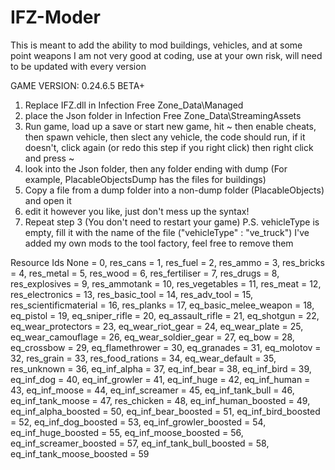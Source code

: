 # IFZ-Moder
This is meant to add the ability to mod buildings, vehicles, and at some point weapons
I am not very good at coding, use at your own risk, will need to be updated with every version

GAME VERSION: 0.24.6.5 BETA+

1. Replace IFZ.dll in Infection Free Zone_Data\Managed
2. place the Json folder in Infection Free Zone_Data\StreamingAssets
3. Run game, load up a save or start new game, hit ~ then enable cheats, then spawn vehicle, then slect any vehicle, the code should run, 
if it doesn't, click again (or redo this step if you right click) then right click and press ~
4. look into the Json folder, then any folder ending with dump (For example, PlacableObjectsDump has the
files for buildings)
5. Copy a file from a dump folder into a non-dump folder (PlacableObjects) and open it
6. edit it however you like, just don't mess up the syntax!
7. Repeat step 3 (You don't need to restart your game)
P.S. vehicleType is empty, fill it with the name of the file ("vehicleType" : "ve_truck")
I've added my own mods to the tool factory, feel free to remove them


Resource Ids
None = 0,
res_cans = 1,
res_fuel = 2,
res_ammo = 3,
res_bricks = 4,
res_metal = 5,
res_wood = 6,
res_fertiliser = 7,
res_drugs = 8,
res_explosives = 9,
res_ammotank = 10,
res_vegetables = 11,
res_meat = 12,
res_electronics = 13,
res_basic_tool = 14,
res_adv_tool = 15,
res_scientificmaterial = 16,
res_planks = 17,
eq_basic_melee_weapon = 18,
eq_pistol = 19,
eq_sniper_rifle = 20,
eq_assault_rifle = 21,
eq_shotgun = 22,
eq_wear_protectors = 23,
eq_wear_riot_gear = 24,
eq_wear_plate = 25,
eq_wear_camouflage = 26,
eq_wear_soldier_gear = 27,
eq_bow = 28,
eq_crossbow = 29,
eq_flamethrower = 30,
eq_granades = 31,
eq_molotov = 32,
res_grain = 33,
res_food_rations = 34,
eq_wear_default = 35,
res_unknown = 36,
eq_inf_alpha = 37,
eq_inf_bear = 38,
eq_inf_bird = 39,
eq_inf_dog = 40,
eq_inf_growler = 41,
eq_inf_huge = 42,
eq_inf_human = 43,
eq_inf_moose = 44,
eq_inf_screamer = 45,
eq_inf_tank_bull = 46,
eq_inf_tank_moose = 47,
res_chicken = 48,
eq_inf_human_boosted = 49,
eq_inf_alpha_boosted = 50,
eq_inf_bear_boosted = 51,
eq_inf_bird_boosted = 52,
eq_inf_dog_boosted = 53,
eq_inf_growler_boosted = 54,
eq_inf_huge_boosted = 55,
eq_inf_moose_boosted = 56,
eq_inf_screamer_boosted = 57,
eq_inf_tank_bull_boosted = 58,
eq_inf_tank_moose_boosted = 59
